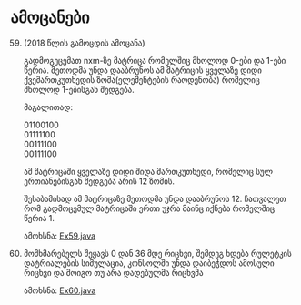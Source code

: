 # ამოცანები

59. (2018 წლის გამოცდის ამოცანა)

    გადმოგეცემათ nxm-ზე მატრიცა რომელშიც მხოლოდ 0-ები და 1-ები წერია. მეთოდმა უნდა დააბრუნოს ამ მატრიცის ყველაზე დიდი ქვემართკუთხედის ზომა(ელემენტების რაოდენობა) რომელიც მხოლოდ 1-ებისგან შედგება.
    
    მაგალითად:
    
    01100100  
    01111100  
    00111100  
    00111100  
    
    
    ამ მატრიცაში ყველაზე დიდი შიდა მართკუთხედი, რომელიც სულ ერთიანებისგან შედგება არის 12 ზომის.
    
    შესაბამისად ამ მატრიცაზე მეთოდმა უნდა დააბრუნოს 12. ჩათვალეთ რომ გადმოცემულ მატრიცაში ერთი უჯრა მაინც იქნება რომელშიც წერია 1.

    ამოხსნა: [Ex59.java](Ex59.java)

60. მომხმარებელს შეყავს 0 დან 36 მდე რიცხვი, შემდეგ ხდება რულეტკის დატრიალების სიმულაცია, კონსოლში უნდა დაიბეჭდოს ამოსული რიცხვი და მოიგო თუ არა დადებულმა რიცხვმა

    ამოხსნა: [Ex60.java](Ex60.java)
